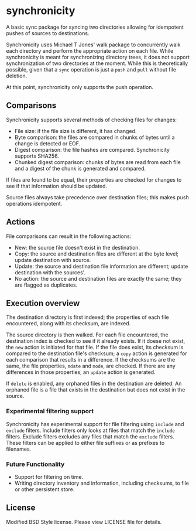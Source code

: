 synchronicity
=============

A basic sync package for syncing two directories allowing for idempotent pushes of sources to destinations.

Synchronicity uses Michael T Jones' walk package to concurrently walk each directory and perform the appropriate action on each file. While synchronicity is meant for synchronizing directory trees, it does not support synchronization of two directories at the moment. While this is theoretically possible, given that a `sync` operation is just a `push` and `pull` without file deletion.

At this point, synchronicity only supports the push operation.

## Comparisons
Synchronicity supports several methods of checking files for changes:
* File size: if the file size is different, it has changed.
* Byte comparison: the files are compared in chunks of bytes until a change is detected or EOF.
* Digest comparison: the file hashes are compared. Synchronicity supports SHA256.
* Chunked digest comparison: chunks of bytes are read from each file and a digest of the chunk is generated and compared.

If files are found to be equal, their properties are checked for changes to see if that information should be updated.

Source files always take precedence over destination files; this makes push operations idempotent.

## Actions
File comparisons can result in the following actions:
* New: the source file doesn't exist in the destination.
* Copy: the source and destination files are different at the byte level; update destination with source.
* Update: the source and destination file information are different; update destination with the sources'.
* No action: the source and destination files are exactly the same; they are flagged as duplicates.

## Execution overview
The destination directory is first indexed; the properties of each file encountered, along with its checksum, are indexed.

The source directory is then walked. For each file encountered, the destination index is checked to see if it already exists. If it doese not exist, the `new` action is initiated for that file. If the file does exist, its checksum is compared to the destination file's checksum; a `copy` action is generated for each comparison that results in a difference. If the checksums are the same, the file properties, `mdate` and `mode`, are checked. If there are any differences in those properties, an `update` action is generated.

If `delete` is enabled, any orphaned files in the destination are deleted. An orphaned file is a file that exists in the destination but does not exist in the source.

### Experimental filtering support
Synchronicity has experimental support for file filtering using `include` and `exclude` filters. Include filters only looks at files that match the `include` filters. Exclude filters excludes any files that match the `exclude` filters. These filters can be applied to either file suffixes or as prefixes to filenames.

### Future Functionality
* Support for filtering on time.
* Writing directory inventory and information, including checksums, to file or other persistent store.

## License
Modified BSD Style license. Please view LICENSE file for details.
